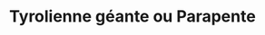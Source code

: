---
layout: layout_generic
language: fr
season: winter
type: B2B
menu: seminaire
topnav_color_text: 
title: Tyrolienne géante ou Parapente
permalink: "/fr/seminaires-hiver/activites/tyrolienne-parapente"
meta-title: Tyrolienne géante ou Parapente
meta-description: Un de le 1300 m de long avec 250 m de vide
image_href: https://res.cloudinary.com/deddrj0yb/image/upload/v1652902794/website/winter/vincentiu-solomon-R86bzJSneuw-unsplash.jpg
image_alt: Se faire tracter sur la neige, en ski, par un cheval, c'est le ski joëring ou skioring ou white turf
redirection_from:
price: 80
headline: Un vol de 1300 m de long avec 250 m de vide
page_sections:
- template: 2colTitreTxt
  title: Tyrolienne géante ou Parapente
  content: |-
    Un de le 1300 m de long avec 250 m de vide
- template: heroImageFull
  image_href: https://res.cloudinary.com/deddrj0yb/image/upload/v1652902794/website/winter/vincentiu-solomon-R86bzJSneuw-unsplash.jpg
  gradient: non
  headline:
    title: Initiation<br> parapente<br> biplace
    color: black
  Button1:
    title: Devis à partir de 80€
    link: /fr/seminaire-devis/
  button_2_more: false
---